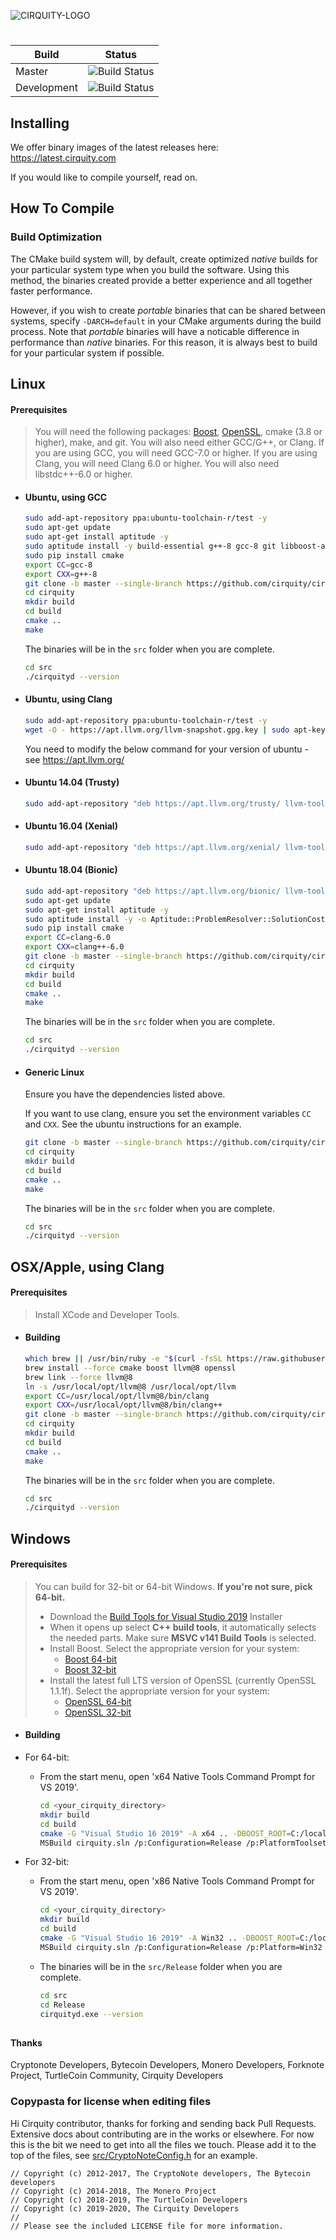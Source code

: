 ![CIRQUITY-LOGO](https://cirquity.com/img/logo-small.png)
#

| Build                | Status |
|---------------------|--------|
| Master              | ![Build Status](https://github.com/cirquity/cirquity/workflows/Build/badge.svg?branch=master)
| Development         | ![Build Status](https://github.com/cirquity/cirquity/workflows/Build/badge.svg?branch=development)

## Installing

We offer binary images of the latest releases here: https://latest.cirquity.com

If you would like to compile yourself, read on.

## How To Compile

### Build Optimization

The CMake build system will, by default, create optimized *native* builds for your particular system type when you build the software. Using this method, the binaries created provide a better experience and all together faster performance.

However, if you wish to create *portable* binaries that can be shared between systems, specify `-DARCH=default` in your CMake arguments during the build process. Note that *portable* binaries will have a noticable difference in performance than *native* binaries. For this reason, it is always best to build for your particular system if possible.

## Linux

#### Prerequisites

> You will need the following packages: [Boost](https://www.boost.org/), [OpenSSL](https://www.openssl.org/), cmake (3.8 or higher), make, and git.
> You will also need either GCC/G++, or Clang.
> If you are using GCC, you will need GCC-7.0 or higher.
> If you are using Clang, you will need Clang 6.0 or higher. You will also need libstdc++\-6.0 or higher.

* #### **Ubuntu, using GCC**
    ```bash
    sudo add-apt-repository ppa:ubuntu-toolchain-r/test -y
    sudo apt-get update
    sudo apt-get install aptitude -y
    sudo aptitude install -y build-essential g++-8 gcc-8 git libboost-all-dev python-pip libssl-dev
    sudo pip install cmake
    export CC=gcc-8
    export CXX=g++-8
    git clone -b master --single-branch https://github.com/cirquity/cirquity
    cd cirquity
    mkdir build
    cd build
    cmake ..
    make
    ```

    The binaries will be in the `src` folder when you are complete.

    ```bash
    cd src
    ./cirquityd --version
    ```

* #### **Ubuntu, using Clang**
    ```bash
    sudo add-apt-repository ppa:ubuntu-toolchain-r/test -y
    wget -O - https://apt.llvm.org/llvm-snapshot.gpg.key | sudo apt-key add -
    ```
  
    You need to modify the below command for your version of ubuntu - see https://apt.llvm.org/

* #### **Ubuntu 14.04 (Trusty)**
    ```bash
    sudo add-apt-repository "deb https://apt.llvm.org/trusty/ llvm-toolchain-trusty 6.0 main"
    ```

* #### **Ubuntu 16.04 (Xenial)**
    ```bash
    sudo add-apt-repository "deb https://apt.llvm.org/xenial/ llvm-toolchain-xenial 6.0 main"
    ```

* #### **Ubuntu 18.04 (Bionic)**
    ```bash
    sudo add-apt-repository "deb https://apt.llvm.org/bionic/ llvm-toolchain-bionic 6.0 main"
    sudo apt-get update
    sudo apt-get install aptitude -y
    sudo aptitude install -y -o Aptitude::ProblemResolver::SolutionCost='100*canceled-actions,200*removals' build-essential clang-6.0 libstdc++-7-dev git libboost-all-dev python-pip libssl-dev
    sudo pip install cmake
    export CC=clang-6.0
    export CXX=clang++-6.0
    git clone -b master --single-branch https://github.com/cirquity/cirquity
    cd cirquity
    mkdir build
    cd build
    cmake ..
    make
    ```

    The binaries will be in the `src` folder when you are complete.

    ```bash
    cd src
    ./cirquityd --version
    ```

* #### **Generic Linux**

    Ensure you have the dependencies listed above.

    If you want to use clang, ensure you set the environment variables `CC` and `CXX`.
    See the ubuntu instructions for an example.

    ```bash
    git clone -b master --single-branch https://github.com/cirquity/cirquity
    cd cirquity
    mkdir build
    cd build
    cmake ..
    make
    ```

    The binaries will be in the `src` folder when you are complete.

    ```bash
    cd src
    ./cirquityd --version
    ```

## OSX/Apple, using Clang

#### Prerequisites

> Install XCode and Developer Tools.

* #### **Building**

    ```bash
    which brew || /usr/bin/ruby -e "$(curl -fsSL https://raw.githubusercontent.com/Homebrew/install/master/install)"
    brew install --force cmake boost llvm@8 openssl
    brew link --force llvm@8
    ln -s /usr/local/opt/llvm@8 /usr/local/opt/llvm
    export CC=/usr/local/opt/llvm@8/bin/clang
    export CXX=/usr/local/opt/llvm@8/bin/clang++
    git clone -b master --single-branch https://github.com/cirquity/cirquity
    cd cirquity
    mkdir build
    cd build
    cmake ..
    make
    ```

    The binaries will be in the `src` folder when you are complete.

    ```bash
    cd src
    ./cirquityd --version
    ```

## Windows

#### Prerequisites

> You can build for 32-bit or 64-bit Windows. **If you're not sure, pick 64-bit.**
> - Download the [Build Tools for Visual Studio 2019](https://visualstudio.microsoft.com/thank-you-downloading-visual-studio/?sku=BuildTools&rel=16) Installer
> - When it opens up select **C++ build tools**, it automatically selects the needed parts. Make sure **MSVC v141 Build Tools** is selected.
> - Install Boost. Select the appropriate version for your system:
>   - [Boost 64-bit](https://bintray.com/boostorg/release/download_file?file_path=1.69.0%2Fbinaries%2Fboost_1_69_0-msvc-14.1-64.exe)
>   - [Boost 32-bit](https://bintray.com/boostorg/release/download_file?file_path=1.69.0%2Fbinaries%2Fboost_1_69_0-msvc-14.1-32.exe)
> - Install the latest full LTS version of OpenSSL (currently OpenSSL 1.1.1f). Select the appropriate version for your system:
>   - [OpenSSL 64-bit](https://slproweb.com/download/Win64OpenSSL-1_1_1f.exe)
>   - [OpenSSL 32-bit](https://slproweb.com/download/Win32OpenSSL-1_1_1f.exe)

* #### **Building**

* For 64-bit:
    * From the start menu, open 'x64 Native Tools Command Prompt for VS 2019'.
    
        ```bash
        cd <your_cirquity_directory>
        mkdir build
        cd build
        cmake -G "Visual Studio 16 2019" -A x64 .. -DBOOST_ROOT=C:/local/boost_1_69_0
        MSBuild cirquity.sln /p:Configuration=Release /p:PlatformToolset=v141 /m` or `MSBuild src\cli.vcxproj /p:Configuration=Release /p:PlatformToolset=v141 /m
        ```

* For 32-bit:
    * From the start menu, open 'x86 Native Tools Command Prompt for VS 2019'.
    
        ```bash
        cd <your_cirquity_directory>
        mkdir build
        cd build
        cmake -G "Visual Studio 16 2019" -A Win32 .. -DBOOST_ROOT=C:/local/boost_1_69_0
        MSBuild cirquity.sln /p:Configuration=Release /p:Platform=Win32 /p:PlatformToolset=v141 /m
        ```

    * The binaries will be in the `src/Release` folder when you are complete.
    
        ```bash
        cd src
        cd Release
        cirquityd.exe --version
        ```

##
#### Thanks
Cryptonote Developers, Bytecoin Developers, Monero Developers, Forknote Project, TurtleCoin Community, Cirquity Developers

### Copypasta for license when editing files

Hi Cirquity contributor, thanks for forking and sending back Pull Requests. Extensive docs about contributing are in the works or elsewhere. For now this is the bit we need to get into all the files we touch. Please add it to the top of the files, see [src/CryptoNoteConfig.h](https://github.com/cirquity/cirquity/commit/740379f9b41b40b7de20ba9b43585f81e8dbd9c8) for an example.

```
// Copyright (c) 2012-2017, The CryptoNote developers, The Bytecoin developers
// Copyright (c) 2014-2018, The Monero Project
// Copyright (c) 2018-2019, The TurtleCoin Developers
// Copyright (c) 2019-2020, The Cirquity Developers
//
// Please see the included LICENSE file for more information.
```
